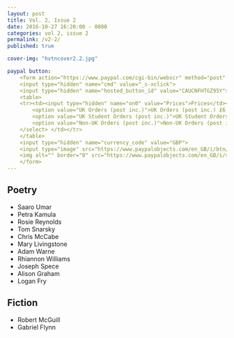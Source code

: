```yaml
---
layout: post
title: Vol. 2, Issue 2
date: 2016-10-27 16:20:00 - 0800
categories: vol 2, issue 2
permalink: /v2-2/
published: true

cover-img: "hvtncover2.2.jpg"

paypal button: 
    <form action="https://www.paypal.com/cgi-bin/webscr" method="post" target="_top">
    <input type="hidden" name="cmd" value="_s-xclick">
    <input type="hidden" name="hosted_button_id" value="CAUCNFHTGZ95Y">
    <table>
    <tr><td><input type="hidden" name="on0" value="Prices">Prices</td></tr><tr><td><select name="os0">
	    <option value="UK Orders (post inc.)">UK Orders (post inc.) £6.00 GBP</option>
    	<option value="UK Student Orders (post inc.)">UK Student Orders (post inc.) £5.00 GBP</option>
    	<option value="Non-UK Orders (post inc.)">Non-UK Orders (post inc.) £7.50 GBP</option>
    </select> </td></tr>
    </table>
    <input type="hidden" name="currency_code" value="GBP">
    <input type="image" src="https://www.paypalobjects.com/en_GB/i/btn/btn_buynow_SM.gif" border="0" name="submit" alt="PayPal – The safer, easier way to pay online!">
    <img alt="" border="0" src="https://www.paypalobjects.com/en_GB/i/scr/pixel.gif" width="1" height="1">
    </form>
---
```


## Poetry

- Saaro Umar
- Petra Kamula
- Rosie Reynolds
- Tom Snarsky
- Chris McCabe
- Mary Livingstone
- Adam Warne
- Rhiannon Williams
- Joseph Spece
- Alison Graham
- Logan Fry

## Fiction

- Robert McGuill
- Gabriel Flynn
